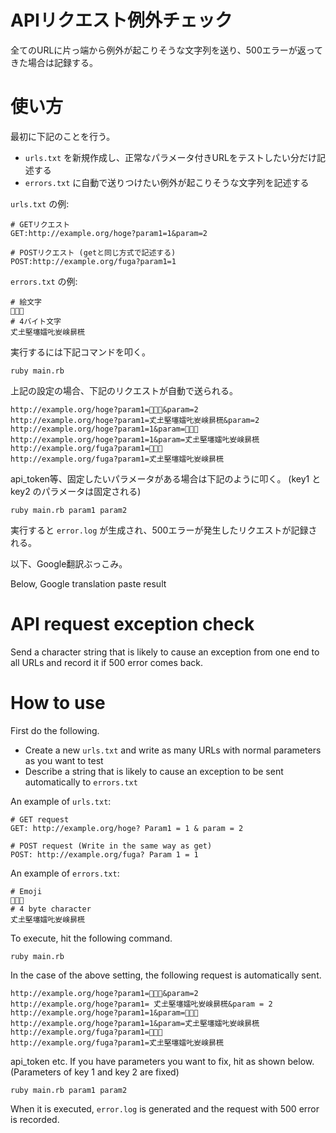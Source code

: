 # APIリクエスト例外チェック

全てのURLに片っ端から例外が起こりそうな文字列を送り、500エラーが返ってきた場合は記録する。

# 使い方

最初に下記のことを行う。

- `urls.txt` を新規作成し、正常なパラメータ付きURLをテストしたい分だけ記述する
- `errors.txt` に自動で送りつけたい例外が起こりそうな文字列を記述する

`urls.txt` の例:

```
# GETリクエスト
GET:http://example.org/hoge?param1=1&param=2

# POSTリクエスト (getと同じ方式で記述する)
POST:http://example.org/fuga?param1=1
```

`errors.txt` の例:

```
# 絵文字
🍣🍕🍺
# 4バイト文字
𠀋𡈽𡌛𡑮𡢽𠮟𡚴𡸴𣇄𣗄
```

実行するには下記コマンドを叩く。

```
ruby main.rb
```

上記の設定の場合、下記のリクエストが自動で送られる。

```
http://example.org/hoge?param1=🍣🍕🍺&param=2
http://example.org/hoge?param1=𠀋𡈽𡌛𡑮𡢽𠮟𡚴𡸴𣇄𣗄&param=2
http://example.org/hoge?param1=1&param=🍣🍕🍺
http://example.org/hoge?param1=1&param=𠀋𡈽𡌛𡑮𡢽𠮟𡚴𡸴𣇄𣗄
http://example.org/fuga?param1=🍣🍕🍺
http://example.org/fuga?param1=𠀋𡈽𡌛𡑮𡢽𠮟𡚴𡸴𣇄𣗄
```

api_token等、固定したいパラメータがある場合は下記のように叩く。
(key1 と key2 のパラメータは固定される)

```
ruby main.rb param1 param2
```

実行すると `error.log` が生成され、500エラーが発生したリクエストが記録される。

以下、Google翻訳ぶっこみ。

Below, Google translation paste result

# API request exception check

Send a character string that is likely to cause an exception from one end to all URLs and record it if 500 error comes back.

# How to use

First do the following.

- Create a new `urls.txt` and write as many URLs with normal parameters as you want to test
- Describe a string that is likely to cause an exception to be sent automatically to `errors.txt`

An example of `urls.txt`:

```
# GET request
GET: http://example.org/hoge? Param1 = 1 & param = 2

# POST request (Write in the same way as get)
POST: http://example.org/fuga? Param 1 = 1
```

An example of `errors.txt`:

```
# Emoji
🍣🍕🍺
# 4 byte character
𠀋𡈽𡌛𡑮𡢽𠮟𡚴𡸴𣇄𣗄
```

To execute, hit the following command.

```
ruby main.rb
```

In the case of the above setting, the following request is automatically sent.

```
http://example.org/hoge?param1=🍣🍕🍺&param=2
http://example.org/hoge?param1= 𠀋𡈽𡌛𡑮𡢽𠮟𡚴𡸴𣇄𣗄&param = 2
http://example.org/hoge?param1=1&param=🍣🍕🍺
http://example.org/hoge?param1=1&param=𠀋𡈽𡌛𡑮𡢽𠮟𡚴𡸴𣇄𣗄
http://example.org/fuga?param1=🍣🍕🍺
http://example.org/fuga?param1=𠀋𡈽𡌛𡑮𡢽𠮟𡚴𡸴𣇄𣗄
```

api_token etc. If you have parameters you want to fix, hit as shown below.
(Parameters of key 1 and key 2 are fixed)

```
ruby main.rb param1 param2
```

When it is executed, `error.log` is generated and the request with 500 error is recorded.
